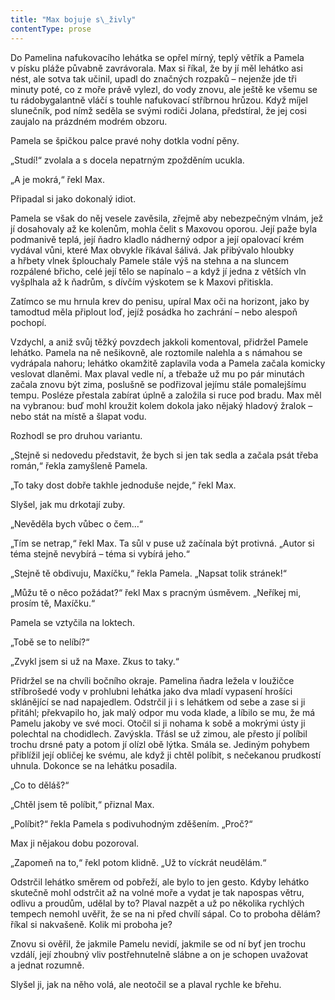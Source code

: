```yaml
---
title: "Max bojuje s\_živly"
contentType: prose
---
```


<section>

Do Pamelina nafukovacího lehátka se opřel mírný, teplý větřík a Pamela v písku pláže půvabně zavrávorala. Max si říkal, že by jí měl lehátko asi nést, ale sotva tak učinil, upadl do značných rozpaků – nejenže jde tři minuty poté, co z moře právě vylezl, do vody znovu, ale ještě ke všemu se tu rádobygalantně vláčí s touhle nafukovací stříbrnou hrůzou. Když míjel slunečník, pod nímž seděla se svými rodiči Jolana, předstíral, že jej cosi zaujalo na prázdném modrém obzoru.

Pamela se špičkou palce pravé nohy dotkla vodní pěny.

„Studí!“ zvolala a s docela nepatrným zpožděním ucukla.

„A je mokrá,“ řekl Max.

Připadal si jako dokonalý idiot.

Pamela se však do něj vesele zavěsila, zřejmě aby nebezpečným vlnám, jež jí dosahovaly až ke kolenům, mohla čelit s Maxovou oporou. Její paže byla podmanivě teplá, její ňadro kladlo nádherný odpor a její opalovací krém vydával vůni, které Max obvykle říkával šálivá. Jak přibývalo hloubky a hřbety vlnek šplouchaly Pamele stále výš na stehna a na sluncem rozpálené břicho, celé její tělo se napínalo – a když jí jedna z větších vln vyšplhala až k ňadrům, s dívčím výskotem se k Maxovi přitiskla.

Zatímco se mu hrnula krev do penisu, upíral Max oči na horizont, jako by tamodtud měla připlout loď, jejíž posádka ho zachrání – nebo alespoň pochopí.

Vzdychl, a aniž svůj těžký povzdech jakkoli komentoval, přidržel Pamele lehátko. Pamela na ně nešikovně, ale roztomile nalehla a s námahou se vydrápala nahoru; lehátko okamžitě zaplavila voda a Pamela začala komicky veslovat dlaněmi. Max plaval vedle ní, a třebaže už mu po pár minutách začala znovu být zima, poslušně se podřizoval jejímu stále pomalejšímu tempu. Posléze přestala zabírat úplně a založila si ruce pod bradu. Max měl na vybranou: buď mohl kroužit kolem dokola jako nějaký hladový žralok – nebo stát na místě a šlapat vodu.

Rozhodl se pro druhou variantu.

„Stejně si nedovedu představit, že bych si jen tak sedla a začala psát třeba román,“ řekla zamyšleně Pamela.

„To taky dost dobře takhle jednoduše nejde,“ řekl Max.

Slyšel, jak mu drkotají zuby.

„Nevěděla bych vůbec o čem…“

„Tím se netrap,“ řekl Max. Ta sůl v puse už začínala být protivná. „Autor si téma stejně nevybírá – téma si vybírá jeho.“

„Stejně tě obdivuju, Maxíčku,“ řekla Pamela. „Napsat tolik stránek!“

„Můžu tě o něco požádat?“ řekl Max s pracným úsměvem. „Neříkej mi, prosím tě, Maxíčku.“

Pamela se vztyčila na loktech.

„Tobě se to nelíbí?“

„Zvykl jsem si už na Maxe. Zkus to taky.“

Přidržel se na chvíli bočního okraje. Pamelina ňadra ležela v loužičce stříbrošedé vody v prohlubni lehátka jako dva mladí vypasení hrošíci sklánějící se nad napajedlem. Odstrčil ji i s lehátkem od sebe a zase si ji přitáhl; překvapilo ho, jak malý odpor mu voda klade, a líbilo se mu, že má Pamelu jakoby ve své moci. Otočil si ji nohama k sobě a mokrými ústy ji polechtal na chodidlech. Zavýskla. Třásl se už zimou, ale přesto jí políbil trochu drsné paty a potom jí olízl obě lýtka. Smála se. Jediným pohybem přiblížil její obličej ke svému, ale když ji chtěl políbit, s nečekanou prudkostí uhnula. Dokonce se na lehátku posadila.

„Co to děláš?“

„Chtěl jsem tě políbit,“ přiznal Max.

„Políbit?“ řekla Pamela s podivuhodným zděšením. „Proč?“

Max ji nějakou dobu pozoroval.

„Zapomeň na to,“ řekl potom klidně. „Už to víckrát neudělám.“

Odstrčil lehátko směrem od pobřeží, ale bylo to jen gesto. Kdyby lehátko skutečně mohl odstrčit až na volné moře a vydat je tak napospas větru, odlivu a proudům, udělal by to? Plaval nazpět a už po několika rychlých tempech nemohl uvěřit, že se na ni před chvílí sápal. Co to proboha dělám? říkal si nakvašeně. Kolik mi proboha je?

Znovu si ověřil, že jakmile Pamelu nevidí, jakmile se od ní byť jen trochu vzdálí, její zhoubný vliv postřehnutelně slábne a on je schopen uvažovat a jednat rozumně.

Slyšel ji, jak na něho volá, ale neotočil se a plaval rychle ke břehu.

</section>
